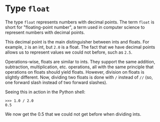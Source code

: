 # Type `float`

The type `float` represents numbers with decimal points. The term `float`
is short for "floating-point number", a term used in computer science to
represent numbers with decimal points.

This decimal point is the main distinguisher between ints and floats.
For example, `2` is an int, but `2.0` is a float. The fact that we have decimal
points allows us to represent values we could not before, such as `2.5`.

Operations-wise, floats are similar to ints. They support the same
addition, subtraction, multiplication, etc. operations, all with the same
principle that operations on floats should yield floats. However, division
on floats is slightly different. Now, dividing two floats is done with `/`
instead of `//` (so, one forward slash instead of two forward slashes).

Seeing this in action in the Python shell:
```
>>> 1.0 / 2.0
0.5
```
We now get the 0.5 that we could not get before when dividing ints.